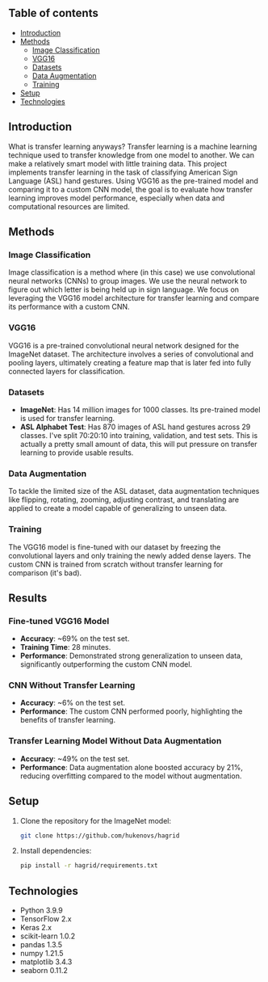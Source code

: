 ## Table of contents
* [Introduction](#introduction)
* [Methods](#methods)
  * [Image Classification](#image-classification)
  * [VGG16](#vgg16)
  * [Datasets](#datasets)
  * [Data Augmentation](#data-augmentation)
  * [Training](#training)
* [Setup](#setup)
* [Technologies](#technologies)

## Introduction
What is transfer learning anyways? Transfer learning is a machine learning technique used to transfer knowledge from one model to another. We can make a relatively smart model with little training data.
This project implements transfer learning in the task of classifying American Sign Language (ASL) 
hand gestures. Using VGG16 as the pre-trained model and comparing it to a custom CNN model, the goal is to evaluate how transfer learning improves model performance, 
especially when data and computational resources are limited.

## Methods

### Image Classification
Image classification is a method where (in this case) we use convolutional neural networks (CNNs) to group images. We use the neural network to figure out which letter is being held up in sign language. 
We focus on leveraging the VGG16 model architecture for transfer learning and compare its performance with a custom CNN.

### VGG16
VGG16 is a pre-trained convolutional neural network designed for the ImageNet dataset. The architecture involves a series of convolutional and pooling layers, ultimately creating a feature map that is later fed into fully connected layers for classification.

### Datasets
- **ImageNet**: Has 14 million images for 1000 classes. Its pre-trained model is used for transfer learning.
- **ASL Alphabet Test**: Has 870 images of ASL hand gestures across 29 classes. I've split 70:20:10 into training, validation, and test sets. This is actually a pretty small amount of data, this will put pressure on transfer learning to provide usable results.

### Data Augmentation
To tackle the limited size of the ASL dataset, data augmentation techniques like flipping, rotating, zooming, adjusting contrast, and translating are applied to create a model capable of generalizing to unseen data.

### Training
The VGG16 model is fine-tuned with our dataset by freezing the convolutional layers and only training the newly added dense layers. The custom CNN is trained from scratch without transfer learning for comparison (it's bad).

## Results

### Fine-tuned VGG16 Model
- **Accuracy**: ~69% on the test set.
- **Training Time**: 28 minutes.
- **Performance**: Demonstrated strong generalization to unseen data, significantly outperforming the custom CNN model.

### CNN Without Transfer Learning
- **Accuracy**: ~6% on the test set.
- **Performance**: The custom CNN performed poorly, highlighting the benefits of transfer learning.

### Transfer Learning Model Without Data Augmentation
- **Accuracy**: ~49% on the test set.
- **Performance**: Data augmentation alone boosted accuracy by 21%, reducing overfitting compared to the model without augmentation.

## Setup
1. Clone the repository for the ImageNet model:
   ```bash
   git clone https://github.com/hukenovs/hagrid
   ```
2. Install dependencies:
   ```bash
   pip install -r hagrid/requirements.txt
   ```

## Technologies
- Python 3.9.9
- TensorFlow 2.x
- Keras 2.x
- scikit-learn 1.0.2
- pandas 1.3.5
- numpy 1.21.5
- matplotlib 3.4.3
- seaborn 0.11.2
